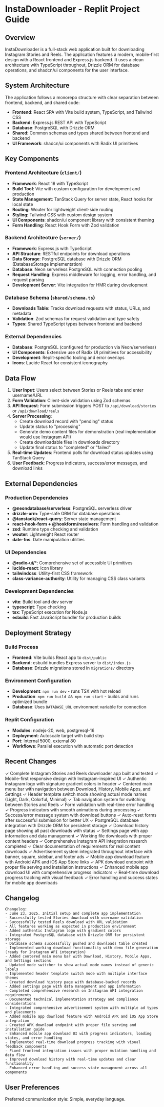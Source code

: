 # InstaDownloader - Replit Project Guide

## Overview

InstaDownloader is a full-stack web application built for downloading Instagram Stories and Reels. The application features a modern, mobile-first design with a React frontend and Express.js backend. It uses a clean architecture with TypeScript throughout, Drizzle ORM for database operations, and shadcn/ui components for the user interface.

## System Architecture

The application follows a monorepo structure with clear separation between frontend, backend, and shared code:

- **Frontend**: React SPA with Vite build system, TypeScript, and Tailwind CSS
- **Backend**: Express.js REST API with TypeScript 
- **Database**: PostgreSQL with Drizzle ORM
- **Shared**: Common schemas and types shared between frontend and backend
- **UI Framework**: shadcn/ui components with Radix UI primitives

## Key Components

### Frontend Architecture (`client/`)
- **Framework**: React 18 with TypeScript
- **Build Tool**: Vite with custom configuration for development and production
- **State Management**: TanStack Query for server state, React hooks for local state
- **Routing**: Wouter for lightweight client-side routing
- **Styling**: Tailwind CSS with custom design system
- **UI Components**: shadcn/ui component library with consistent theming
- **Form Handling**: React Hook Form with Zod validation

### Backend Architecture (`server/`)
- **Framework**: Express.js with TypeScript
- **API Structure**: RESTful endpoints for download operations
- **Data Storage**: PostgreSQL database with Drizzle ORM (DatabaseStorage implementation)
- **Database**: Neon serverless PostgreSQL with connection pooling
- **Request Handling**: Express middleware for logging, error handling, and request parsing
- **Development Server**: Vite integration for HMR during development

### Database Schema (`shared/schema.ts`)
- **Downloads Table**: Tracks download requests with status, URLs, and metadata
- **Validation**: Zod schemas for request validation and type safety
- **Types**: Shared TypeScript types between frontend and backend

### External Dependencies
- **Database**: PostgreSQL (configured for production via Neon/serverless)
- **UI Components**: Extensive use of Radix UI primitives for accessibility
- **Development**: Replit-specific tooling and error overlays
- **Icons**: Lucide React for consistent iconography

## Data Flow

1. **User Input**: Users select between Stories or Reels tabs and enter username/URL
2. **Form Validation**: Client-side validation using Zod schemas
3. **API Request**: Form submission triggers POST to `/api/download/stories` or `/api/download/reels`
4. **Server Processing**: 
   - Create download record with "pending" status
   - Update status to "processing"
   - Generate demo content files for demonstration (real implementation would use Instagram API)
   - Create downloadable files in downloads directory
   - Update final status to "completed" or "failed"
5. **Real-time Updates**: Frontend polls for download status updates using TanStack Query
6. **User Feedback**: Progress indicators, success/error messages, and download links

## External Dependencies

### Production Dependencies
- **@neondatabase/serverless**: PostgreSQL serverless driver
- **drizzle-orm**: Type-safe ORM for database operations
- **@tanstack/react-query**: Server state management
- **react-hook-form + @hookform/resolvers**: Form handling and validation
- **zod**: Runtime type checking and validation
- **wouter**: Lightweight React router
- **date-fns**: Date manipulation utilities

### UI Dependencies
- **@radix-ui/***: Comprehensive set of accessible UI primitives
- **lucide-react**: Icon library
- **tailwindcss**: Utility-first CSS framework
- **class-variance-authority**: Utility for managing CSS class variants

### Development Dependencies
- **vite**: Build tool and dev server
- **typescript**: Type checking
- **tsx**: TypeScript execution for Node.js
- **esbuild**: Fast JavaScript bundler for production builds

## Deployment Strategy

### Build Process
- **Frontend**: Vite builds React app to `dist/public`
- **Backend**: esbuild bundles Express server to `dist/index.js`
- **Database**: Drizzle migrations stored in `migrations/` directory

### Environment Configuration
- **Development**: `npm run dev` - runs TSX with hot reload
- **Production**: `npm run build && npm run start` - builds and runs optimized bundle
- **Database**: Uses `DATABASE_URL` environment variable for connection

### Replit Configuration
- **Modules**: nodejs-20, web, postgresql-16
- **Deployment**: Autoscale target with build step
- **Port**: Internal 5000, external 80
- **Workflows**: Parallel execution with automatic port detection

## Recent Changes

✓ Complete Instagram Stories and Reels downloader app built and tested
✓ Mobile-first responsive design with Instagram-inspired UI
✓ Authentic Instagram logo with signature gradient colors in header
✓ Centered main menu bar with navigation between Download, History, Mobile Apps, and Settings
✓ Header template switch mode showing actual mode names (Light, Dark, Colorful, Minimal)
✓ Tab navigation system for switching between Stories and Reels
✓ Form validation with real-time error handling
✓ Progress indicators with smooth animations during processing
✓ Success/error message system with download buttons
✓ Auto-reset forms after successful submission for better UX
✓ PostgreSQL database integration with Drizzle ORM for persistent storage
✓ Download history page showing all past downloads with status
✓ Settings page with app information and data management
✓ Working file downloads with proper content headers
✓ Comprehensive Instagram API integration research completed
✓ Clear documentation of requirements for real content downloads
✓ Advertisement system integrated throughout interface with banner, square, sidebar, and footer ads
✓ Mobile app download feature with Android APK and iOS App Store links
✓ APK download endpoint with proper file serving and installation instructions
✓ Enhanced mobile app download UI with comprehensive progress indicators
✓ Real-time download progress tracking with visual feedback
✓ Error handling and success states for mobile app downloads

## Changelog

```
Changelog:
- June 23, 2025. Initial setup and complete app implementation
- Successfully tested Stories download with username validation  
- Successfully tested Reels download with URL validation
- All features working as expected in production environment
- Added authentic Instagram logo with gradient colors
- Integrated PostgreSQL database with Drizzle ORM for persistent storage
- Database schema successfully pushed and downloads table created
- Implemented working download functionality with demo file generation (ready for Instagram API integration)
- Added centered main menu bar with Download, History, Mobile Apps, and Settings sections
- Updated mode switcher to show actual mode names instead of generic labels
- Implemented header template switch mode with multiple interface themes
- Created download history page with database-backed records
- Added settings page with data management and app information
- Completed comprehensive research on Instagram API integration requirements
- Documented technical implementation strategy and compliance considerations
- Integrated comprehensive advertisement system with multiple ad types and placements
- Added mobile app download feature with Android APK and iOS App Store integration
- Created APK download endpoint with proper file serving and installation guide
- Enhanced mobile app download UI with progress indicators, loading states, and error handling
- Implemented real-time download progress tracking with visual feedback components
- Fixed frontend integration issues with proper mutation handling and data flow
- Improved download history with real-time updates and clear functionality
- Enhanced error handling and success state management across all components
```

## User Preferences

Preferred communication style: Simple, everyday language.